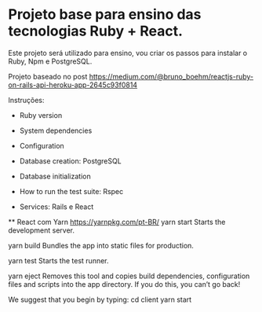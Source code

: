 # Projeto base para ensino das tecnologias Ruby + React.

Este projeto será utilizado para ensino, vou criar os passos para instalar o Ruby, Npm e PostgreSQL.

Projeto baseado no post https://medium.com/@bruno_boehm/reactjs-ruby-on-rails-api-heroku-app-2645c93f0814

Instruções:

* Ruby version

* System dependencies

* Configuration

* Database creation: PostgreSQL

* Database initialization

* How to run the test suite: Rspec

* Services: Rails e React

** React com Yarn https://yarnpkg.com/pt-BR/
  yarn start
    Starts the development server.

  yarn build
    Bundles the app into static files for production.

  yarn test
    Starts the test runner.

  yarn eject
    Removes this tool and copies build dependencies, configuration files
    and scripts into the app directory. If you do this, you can’t go back!

  We suggest that you begin by typing:
    cd client
    yarn start

